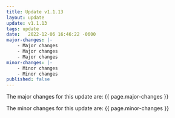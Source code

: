 ```yaml
---
title: Update v1.1.13
layout: update
update: v1.1.13
tags: update
date:   2022-12-06 16:46:22 -0600
major-changes: |-
    - Major changes
    - Major changes
    - Major changes
minor-changes: |-
    - Minor changes
    - Minor changes
published: false
---
```


The major changes for this update are:
{{ page.major-changes }}

The minor changes for this update are:
{{ page.minor-changes }}

